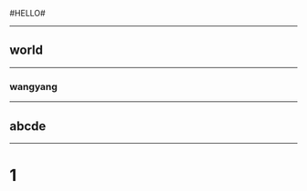 #HELLO#

----------
## world ##

--------
### wangyang ###

-----------
## abcde ##


----------
# 1 #

